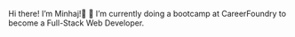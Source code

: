 Hi there! I’m Minhaj!👋
🌱 I’m currently doing a bootcamp at CareerFoundry to become a Full-Stack Web Developer.

<!---
minhajislam674/minhajislam674 is a ✨ special ✨ repository because its `README.md` (this file) appears on your GitHub profile.
You can click the Preview link to take a look at your changes.
--->
